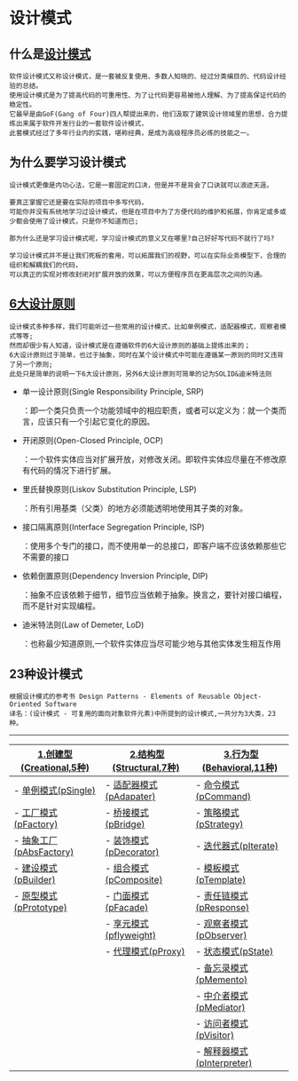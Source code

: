 

# 设计模式

## 什么是[设计模式][1]
    
    软件设计模式又称设计模式，是一套被反复使用、多数人知晓的、经过分类编目的、代码设计经验的总结。
    使用设计模式是为了提高代码的可重用性、为了让代码更容易被他人理解、为了提高保证代码的稳定性。
    它最早是由GoF(Gang of Four)四人帮提出来的，他们汲取了建筑设计领域里的思想，合力提练出来属于软件开发行业的一套软件设计模式，
    此套模式经过了多年行业内的实践，堪称经典，是成为高级程序员必练的技能之一。
    

## 为什么要学习设计模式

    设计模式更像是内功心法，它是一套固定的口决，但是并不是背会了口诀就可以浪迹天涯。  
    
    要真正掌握它还是要在实际的项目中多写代码，
    可能你并没有系统地学习过设计模式，但是在项目中为了方便代码的维护和拓展，你肯定或多或少都会使用了设计模式，只是你不知道而已;  
    
    那为什么还是学习设计模式呢，学习设计模式的意义又在哪里?自己好好写代码不就行了吗?    
    
    学习设计模式并不是让我们死板的套用，可以拓展我们的视野，可以在实际业务模型下，合理的组织和解耦我们的代码，
    可以真正的实现对修改封闭对扩展开放的效果，可以方便程序员在更高层次之间的沟通。
    
## [6大设计原则][28]

    设计模式多种多样，我们可能听过一些常用的设计模式，比如单例模式，适配器模式，观察者模式等等;
    然而却很少有人知道，设计模式是在遵循软件的6大设计原则的基础上提练出来的；
    6大设计原则过于简单，也过于抽象，同时在某个设计模式中可能在遵循某一原则的同时又违背了另一个原则;
    此处只是简单的说明一下6大设计原则，另外6大设计原则可简单的记为SOLID&迪米特法则
    
* 单一设计原则(Single Responsibility Principle, SRP)  

    ：即一个类只负责一个功能领域中的相应职责，或者可以定义为：就一个类而言，应该只有一个引起它变化的原因。  


* 开闭原则(Open-Closed Principle, OCP)

    ：一个软件实体应当对扩展开放，对修改关闭。即软件实体应尽量在不修改原有代码的情况下进行扩展。


* 里氏替换原则(Liskov Substitution Principle, LSP)

    ：所有引用基类（父类）的地方必须能透明地使用其子类的对象。


* 接口隔离原则(Interface  Segregation Principle, ISP)

    ：使用多个专门的接口，而不使用单一的总接口，即客户端不应该依赖那些它不需要的接口
 

* 依赖倒置原则(Dependency Inversion  Principle, DIP)

    ：抽象不应该依赖于细节，细节应当依赖于抽象。换言之，要针对接口编程，而不是针对实现编程。    
    

* 迪米特法则(Law of  Demeter, LoD)  

    ：也称最少知道原则,一个软件实体应当尽可能少地与其他实体发生相互作用    




## 23种设计模式

    根据设计模式的参考书 Design Patterns - Elements of Reusable Object-Oriented Software
    译名：(设计模式 - 可复用的面向对象软件元素)中所提到的设计模式,一共分为3大类，23种。

-------

| [1.创建型(Creational,5种)][2]|  [2.结构型(Structural,7种)][3]|  [3.行为型(Behavioral,11种)][4]
---- | --- | ---
| - [单例模式(pSingle)][5]| - [适配器模式(pAdapater)][10] | - [命令模式(pCommand)][11]
| - [工厂模式(pFactory)][6]| - [桥接模式(pBridge)][13]| - [策略模式(pStrategy)][12]
| - [抽象工厂(pAbsFactory)][7]| - [装饰模式(pDecorator)][14]| - [迭代器式(pIterate)][15]
| - [建设模式(pBuilder)][8]|  - [组合模式(pComposite)][17]| - [模板模式(pTemplate)][16]
| - [原型模式(pPrototype)][9]| - [门面模式(pFacade)][18]| - [责任链模式(pResponse)][21]
|                             | - [享元模式(pflyweight)][19]|- [观察者模式(pObserver)][22]  
|                             | - [代理模式(pProxy)][20]| - [状态模式(pState)][23] 
|                             |   | - [备忘录模式(pMemento)][24] 
|                             | | - [中介者模式(pMediator)][25] 
|                             | | - [访问者模式(pVisitor)][26] 
|                             | | - [解释器模式(pInterpreter)][27] 


[1]:http://www.runoob.com/design-pattern/design-pattern-intro.html
[2]:https://github.com/TimAimee/Pattern/tree/master/src/main/java/com/pattern/creat
[3]:https://github.com/TimAimee/Pattern/tree/master/src/main/java/com/pattern/behavior
[4]:https://github.com/TimAimee/Pattern/tree/master/src/main/java/com/pattern/structure
[5]:https://github.com/TimAimee/Pattern/tree/master/src/main/java/com/pattern/creat/psingle
[6]:https://github.com/TimAimee/Pattern/tree/master/src/main/java/com/pattern/creat/pfactory
[7]:https://github.com/TimAimee/Pattern/tree/master/src/main/java/com/pattern/creat/pfactoryabstracter
[8]:https://github.com/TimAimee/Pattern/tree/master/src/main/java/com/pattern/creat/pbuilder
[9]:https://github.com/TimAimee/Pattern/tree/master/src/main/java/com/pattern/creat/pprototy
[10]:https://github.com/TimAimee/Pattern/tree/master/src/main/java/com/pattern/structure/padapter
[11]:https://github.com/TimAimee/Pattern/tree/master/src/main/java/com/pattern/behavior/pcommand
[12]:https://github.com/TimAimee/Pattern/tree/master/src/main/java/com/pattern/behavior/pstrategy
[13]:https://github.com/TimAimee/Pattern/tree/master/src/main/java/com/pattern/structure/pbridge
[14]:https://github.com/TimAimee/Pattern/tree/master/src/main/java/com/pattern/structure/pdecorator
[15]:https://github.com/TimAimee/Pattern/tree/master/src/main/java/com/pattern/behavior/piterate
[16]:https://github.com/TimAimee/Pattern/tree/master/src/main/java/com/pattern/behavior/ptemplate
[17]:https://github.com/TimAimee/Pattern/tree/master/src/main/java/com/pattern/structure/pcomposite
[18]:https://github.com/TimAimee/Pattern/tree/master/src/main/java/com/pattern/structure/pfacade
[19]:https://github.com/TimAimee/Pattern/tree/master/src/main/java/com/pattern/structure/pflyweight
[20]:https://github.com/TimAimee/Pattern/tree/master/src/main/java/com/pattern/structure/pproxy
[21]:https://github.com/TimAimee/Pattern/tree/master/src/main/java/com/pattern/behavior/presponsibility
[22]:https://github.com/TimAimee/Pattern/tree/master/src/main/java/com/pattern/behavior/pobserver
[23]:https://github.com/TimAimee/Pattern/tree/master/src/main/java/com/pattern/behavior/pstate
[24]:https://github.com/TimAimee/Pattern/tree/master/src/main/java/com/pattern/behavior/pmemento
[25]:https://github.com/TimAimee/Pattern/tree/master/src/main/java/com/pattern/behavior/pmediator
[26]:https://github.com/TimAimee/Pattern/tree/master/src/main/java/com/pattern/behavior/pvisitor
[27]:https://github.com/TimAimee/Pattern/tree/master/src/main/java/com/pattern/behavior/pinterpreter
[28]:https://www.cnblogs.com/dolphin0520/p/3919839.html


 

